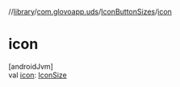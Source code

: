 //[library](../../../index.md)/[com.glovoapp.uds](../index.md)/[IconButtonSizes](index.md)/[icon](icon.md)

# icon

[androidJvm]\
val [icon](icon.md): [IconSize](../-icon-size/index.md)
